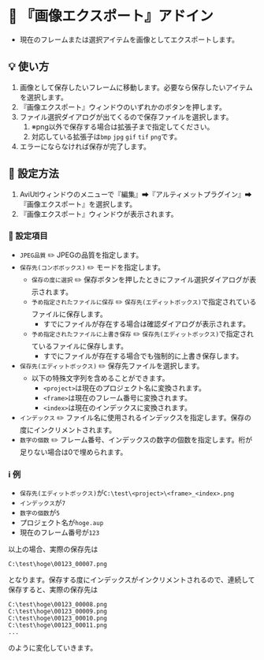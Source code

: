 ﻿# 🎉 『画像エクスポート』アドイン

* 現在のフレームまたは選択アイテムを画像としてエクスポートします。

## 💡 使い方

1. 画像として保存したいフレームに移動します。必要なら保存したいアイテムを選択します。
1. 『画像エクスポート』ウィンドウのいずれかのボタンを押します。
1. ファイル選択ダイアログが出てくるので保存ファイルを選択します。
	1. ※png以外で保存する場合は拡張子まで指定してください。
	2. 対応している拡張子は`bmp` `jpg` `gif` `tif` `png`です。
1. エラーにならなければ保存が完了します。

## 🔧 設定方法

1. AviUtlウィンドウのメニューで『編集』➡『アルティメットプラグイン』➡『画像エクスポート』を選択します。
1. 『画像エクスポート』ウィンドウが表示されます。

### 📝 設定項目

* `JPEG品質` ✏️ JPEGの品質を指定します。
* `保存先(コンボボックス)` ✏️ モードを指定します。
	* `保存の度に選択` ✏️ 保存ボタンを押したときにファイル選択ダイアログが表示されます。
	* `予め指定されたファイルに保存` ✏️ `保存先(エディットボックス)`で指定されているファイルに保存します。
		* すでにファイルが存在する場合は確認ダイアログが表示されます。
	* `予め指定されたファイルに上書き保存` ✏️ `保存先(エディットボックス)`で指定されているファイルに保存します。
		* すでにファイルが存在する場合でも強制的に上書き保存します。
* `保存先(エディットボックス)` ✏️ 保存先ファイルを選択します。
	* 以下の特殊文字列を含めることができます。
		* `<project>`は現在のプロジェクト名に変換されます。
		* `<frame>`は現在のフレーム番号に変換されます。
		* `<index>`は現在のインデックスに変換されます。
* `インデックス` ✏️ ファイル名に使用されるインデックスを指定します。保存の度にインクリメントされます。
* `数字の個数` ✏️ フレーム番号、インデックスの数字の個数を指定します。桁が足りない場合は0で埋められます。

### ℹ️ 例

* `保存先(エディットボックス)`が`C:\test\<project>\<frame>_<index>.png`
* `インデックス`が`7`
* `数字の個数`が`5`
* プロジェクト名が`hoge.aup`
* 現在のフレーム番号が`123`

以上の場合、実際の保存先は
```
C:\test\hoge\00123_00007.png
```
となります。保存する度にインデックスがインクリメントされるので、連続して保存すると、実際の保存先は
```
C:\test\hoge\00123_00008.png
C:\test\hoge\00123_00009.png
C:\test\hoge\00123_00010.png
C:\test\hoge\00123_00011.png
...
```
のように変化していきます。
